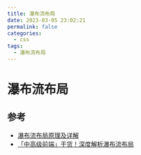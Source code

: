 ```yaml
---
title: 瀑布流布局
date: 2023-03-05 23:02:21
permalink: false
categories:
  - css
tags:
  - 瀑布流布局
---
```



# 瀑布流布局



## 参考

- [瀑布流布局原理及详解](https://blog.csdn.net/qq_43432158/article/details/121903435)
- [「中高级前端」干货！深度解析瀑布流布局](https://juejin.cn/post/6844904004720263176)